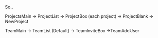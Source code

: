 So..

ProjectsMain
	-> ProjectList -> ProjectBox (each project)
		-> ProjectBlank
	-> NewProject

TeamMain
  -> TeamList (Default)
  -> TeamInviteBox
    ->TeamAddUser